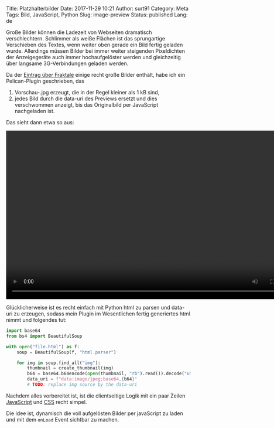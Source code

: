 Title: Platzhalterbilder
Date: 2017-11-29 10:21
Author: surt91
Category: Meta
Tags: Bild, JavaScript, Python
Slug: image-preview
Status: published
Lang: de

Große Bilder können die Ladezeit von Webseiten dramatisch verschlechtern.
Schlimmer als weiße Flächen ist das sprungartige Verschieben des Textes, wenn
weiter oben gerade ein Bild fertig geladen wurde. Allerdings müssen Bilder bei
immer weiter steigenden Pixeldichten der Anzeigegeräte auch immer
hochaufgelöster werden und gleichzeitig über langsame 3G-Verbindungen
geladen werden.

Da der [Eintrag über Fraktale]({filename}/randomFractals.md) einige recht große
Bilder enthält, habe ich ein Pelican-Plugin geschrieben, das

1.  Vorschau-.jpg erzeugt, die in der Regel kleiner als 1 kB sind,
2.  jedes Bild durch die data-uri des Previews ersetzt und dies verschwommen anzeigt, bis das Originalbild per JavaScript nachgeladen ist.

Das sieht dann etwa so aus:

<video controls width="800" height="460">
<source src="{filename}/vid/image_preview.mp4" type="video/mp4">
Your browser does not support the video tag.
</video>

Glücklicherweise ist es recht einfach mit Python html zu parsen und data-uri
zu erzeugen, sodass mein Plugin im Wesentlichen fertig generiertes html nimmt
und folgendes tut:

``` py
import base64
from bs4 import BeautifulSoup

with open("file.html") as f:
    soup = BeautifulSoup(f, "html.parser")

    for img in soup.find_all("img"):
        thumbnail = create_thumbnail(img)
        b64 = base64.b64encode(open(thumbnail, "rb").read()).decode("utf-8")
        data_uri = f"data:image/jpeg;base64,{b64}"
        # TODO: replace img source by the data-uri
```

Nachdem alles vorbereitet ist, ist die clientseitige Logik mit ein paar Zeilen
[JavaScript](https://github.com/surt91/purepelican/blob/master/static/js/img.js)
und [CSS](https://github.com/surt91/purepelican/blob/master/static/sass/_images.scss)
recht simpel.

Die Idee ist, dynamisch die voll aufgelösten Bilder per javaScript zu laden und
mit dem `onLoad` Event sichtbar zu machen.
